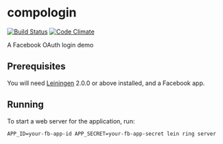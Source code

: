 # compologin

[![Build Status](https://semaphoreci.com/api/v1/danimal/compologin/branches/master/badge.svg)](https://semaphoreci.com/danimal/compologin)
[![Code Climate](https://codeclimate.com/github/d4goxn/compologin/badges/gpa.svg)](https://codeclimate.com/github/d4goxn/compologin)

A Facebook OAuth login demo

## Prerequisites

You will need [Leiningen][] 2.0.0 or above installed, and a Facebook app.

[leiningen]: https://github.com/technomancy/leiningen

## Running

To start a web server for the application, run:

    APP_ID=your-fb-app-id APP_SECRET=your-fb-app-secret lein ring server
